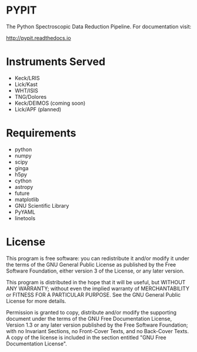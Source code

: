 # PYPIT
The Python Spectroscopic Data Reduction Pipeline.  For
documentation visit:

http://pypit.readthedocs.io

# Instruments Served
* Keck/LRIS 
* Lick/Kast 
* WHT/ISIS
* TNG/Dolores
* Keck/DEIMOS (coming soon)
* Lick/APF (planned)

# Requirements
* python
* numpy
* scipy
* ginga
* h5py
* cython
* astropy
* future
* matplotlib
* GNU Scientific Library
* PyYAML
* linetools

# License
This program is free software: you can redistribute it and/or modify
it under the terms of the GNU General Public License as published by
the Free Software Foundation, either version 3 of the License, or
any later version.

This program is distributed in the hope that it will be useful,
but WITHOUT ANY WARRANTY; without even the implied warranty of
MERCHANTABILITY or FITNESS FOR A PARTICULAR PURPOSE.  See the
GNU General Public License for more details.

Permission is granted to copy, distribute and/or modify the supporting document
under the terms of the GNU Free Documentation License, Version 1.3
or any later version published by the Free Software Foundation;
with no Invariant Sections, no Front-Cover Texts, and no Back-Cover Texts.
A copy of the license is included in the section entitled "GNU
Free Documentation License".
